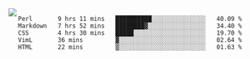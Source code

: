 

<a href="https://github.com/anuraghazra/github-readme-stats">
  <img align="left" src="https://github-readme-stats.vercel.app/api?username=kfly8&count_private=true&show_icons=true&theme=calm" />
</a>


<!--START_SECTION:waka-->
```text
Perl       9 hrs 11 mins   ██████████░░░░░░░░░░░░░░░   40.09 % 
Markdown   7 hrs 52 mins   ████████▓░░░░░░░░░░░░░░░░   34.40 % 
CSS        4 hrs 30 mins   █████░░░░░░░░░░░░░░░░░░░░   19.70 % 
VimL       36 mins         ▓░░░░░░░░░░░░░░░░░░░░░░░░   02.64 % 
HTML       22 mins         ▒░░░░░░░░░░░░░░░░░░░░░░░░   01.63 % 
```
<!--END_SECTION:waka-->
